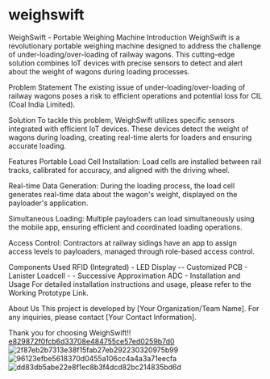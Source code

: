# weighswift
WeighSwift - Portable Weighing Machine
Introduction
WeighSwift is a revolutionary portable weighing machine designed to address the challenge of under-loading/over-loading of railway wagons. This cutting-edge solution combines IoT devices with precise sensors to detect and alert about the weight of wagons during loading processes.

Problem Statement
The existing issue of under-loading/over-loading of railway wagons poses a risk to efficient operations and potential loss for CIL (Coal India Limited).

Solution
To tackle this problem, WeighSwift utilizes specific sensors integrated with efficient IoT devices. These devices detect the weight of wagons during loading, creating real-time alerts for loaders and ensuring accurate loading.

Features
Portable Load Cell Installation: Load cells are installed between rail tracks, calibrated for accuracy, and aligned with the driving wheel.

Real-time Data Generation: During the loading process, the load cell generates real-time data about the wagon's weight, displayed on the payloader's application.

Simultaneous Loading: Multiple payloaders can load simultaneously using the mobile app, ensuring efficient and coordinated loading operations.

Access Control: Contractors at railway sidings have an app to assign access levels to payloaders, managed through role-based access control.

Components Used
RFID (Integrated) - 
LED Display --
Customized PCB - 
Lanister Loadcell - -
Successive Approximation ADC - 
Installation and Usage
For detailed installation instructions and usage, please refer to the Working Prototype Link.

About Us
This project is developed by [Your Organization/Team Name]. For any inquiries, please contact [Your Contact Information].

Thank you for choosing WeighSwift!!
[e829872f0fcb6d33708e484755ce57ed0259b7d0](https://github.com/coders2345/weighswift/assets/95532279/0be108b1-c08a-4224-a31a-a94bc44b6734)
![2f87eb2b7313e38f15fab27eb292230320975b99](https://github.com/coders2345/weighswift/assets/95532279/4b06b12c-9f1d-4891-a137-82c3ca4a37c7)
![96123efbe5618370d0455a106cc4a4a3a71eecfa](https://github.com/coders2345/weighswift/assets/95532279/6f092bdc-627f-49b1-b2aa-bf03dd93494b)
![dd83db5abe22e8f1ec8b3f4dcd82bc214835bd6d](https://github.com/coders2345/weighswift/assets/95532279/1cfa3965-876b-4938-8361-57e07b4c7f86)

